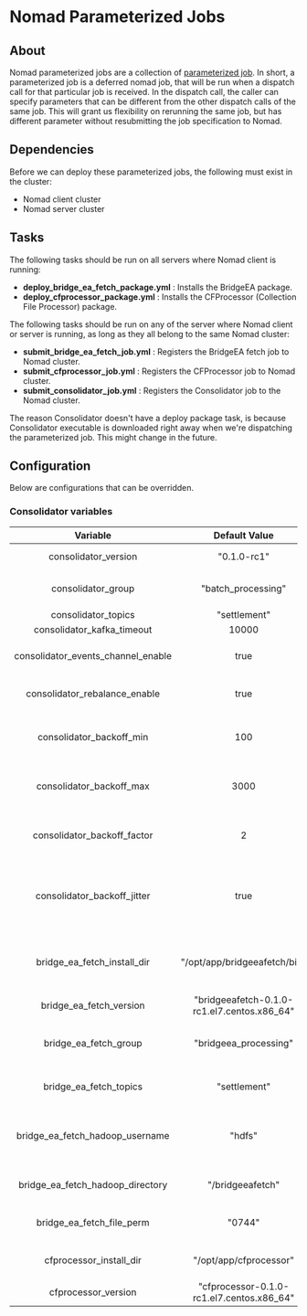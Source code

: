 Nomad Parameterized Jobs
===
About
---
Nomad parameterized jobs are a collection of [parameterized job](https://www.nomadproject.io/docs/job-specification/parameterized.html). In short, a parameterized job is a deferred nomad job, that will be run when a dispatch call for that particular job is received. In the dispatch call, the caller can specify parameters that can be different from the other dispatch calls of the same job. This will grant us flexibility on rerunning the same job, but has different parameter without resubmitting the job specification to Nomad.

Dependencies
---
Before we can deploy these parameterized jobs, the following must exist in the cluster:
- Nomad client cluster
- Nomad server cluster

Tasks
---
The following tasks should be run on all servers where Nomad client is running:
- **deploy_bridge_ea_fetch_package.yml** : Installs the BridgeEA package.
- **deploy_cfprocessor_package.yml** : Installs the CFProcessor (Collection File Processor) package.

The following tasks should be run on any of the server where Nomad client or server is running, as long as they all belong to the same Nomad cluster:
- **submit_bridge_ea_fetch_job.yml** : Registers the BridgeEA fetch job to Nomad cluster.
- **submit_cfprocessor_job.yml** : Registers the CFProcessor job to Nomad cluster.
- **submit_consolidator_job.yml** : Registers the Consolidator job to the Nomad cluster.

The reason Consolidator doesn't have a deploy package task, is because Consolidator executable is downloaded right away when we're dispatching the parameterized job. This might change in the future.

Configuration
---
Below are configurations that can be overridden.

### Consolidator variables
|   Variable                         |  Default Value                              | Description                                                      |
| :---------------------------------:|:-------------------------------------------:|:-----------------------------------------:|
| consolidator_version               |  "0.1.0-rc1"                                | Consolidator version      |
| consolidator_group                 | "batch_processing"                          | Kafka consumer group  |
| consolidator_topics                | "settlement"                                | Kafka topics |
| consolidator_kafka_timeout         | 10000                                       | Kafka timeout |
| consolidator_events_channel_enable | true                                        | Kafka flag to enable events channel |
| consolidator_rebalance_enable      | true                                        | Kafka flag to enable rebalance |
| consolidator_backoff_min           | 100                                         | Backoff minimum period in millisecond |
| consolidator_backoff_max           | 3000                                        | Backoff maximum period in millisecond |
| consolidator_backoff_factor        | 2                                           | Duration will be multiplied by this number |
| consolidator_backoff_jitter        | true                                        | Add randomization to the backoff duration when enabled. |
| bridge_ea_fetch_install_dir        | "/opt/app/bridgeeafetch/bin"                | Installation directory for BridgeEA fetch package |
| bridge_ea_fetch_version            | "bridgeeafetch-0.1.0-rc1.el7.centos.x86_64" | BridgeEA fetch version |
| bridge_ea_fetch_group              | "bridgeea_processing"                       | Bridge EA fetch Kafka consumer group|
| bridge_ea_fetch_topics             | "settlement"                                | Bridge EA fetch Kafka topics |
| bridge_ea_fetch_hadoop_username    | "hdfs"                                      | HDFS username to be used for Bridge EA fetch | 
| bridge_ea_fetch_hadoop_directory   | "/bridgeeafetch"                            | Bridge EA fetch HDFS root directory |
| bridge_ea_fetch_file_perm          | "0744"                                      | Bridge EA fetch file permission |
| cfprocessor_install_dir            |  "/opt/app/cfprocessor"                     | Installation directory for CFProcessor |
| cfprocessor_version                | "cfprocessor-0.1.0-rc1.el7.centos.x86_64"   | CFProcessor version |
